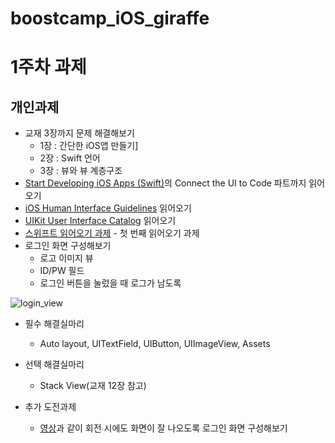 # boostcamp_iOS_giraffe
# 1주차 과제
## 개인과제

* 교재 3장까지 문제 해결해보기
    * 1장 : 간단한 iOS앱 만들기]
    * 2장 : Swift 언어
    * 3장 : 뷰와 뷰 계층구조
* [Start Developing iOS Apps (Swift)](https://developer.apple.com/library/content/referencelibrary/GettingStarted/DevelopiOSAppsSwift/index.html)의 Connect the UI to Code 파트까지 읽어오기
* [iOS Human Interface Guidelines](https://developer.apple.com/ios/human-interface-guidelines/) 읽어오기
* [UIKit User Interface Catalog](https://developer.apple.com/library/content/documentation/UserExperience/Conceptual/UIKitUICatalog/) 읽어오기
* [스위프트 읽어오기 과제](reading/ios_reading_assignment_swift_1.pdf) - 첫 번째 읽어오기 과제
* 로그인 화면 구성해보기
    * 로고 이미지 뷰
    * ID/PW 필드
    * 로그인 버튼을 눌렀을 때 로그가 남도록

![login_view](images/login_view.png)
 
* 필수 해결실마리
    * Auto layout, UITextField, UIButton, UIImageView, Assets
* 선택 해결실마리
    * Stack View(교재 12장 참고)
    
* 추가 도전과제
    * [영상](video/login_view_rotate.mov)과 같이 회전 시에도 화면이 잘 나오도록 로그인 화면 구성해보기
